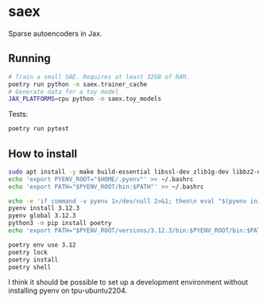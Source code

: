 # saex
Sparse autoencoders in Jax.

## Running
```bash
# Train a small SAE. Requires at least 32GB of RAM.
poetry run python -m saex.trainer_cache
# Generate data for a toy model
JAX_PLATFORMS=cpu python -m saex.toy_models
```

Tests:
```bash
poetry run pytest
```

## How to install
```bash
sudo apt install -y make build-essential libssl-dev zlib1g-dev libbz2-dev libreadline-dev libsqlite3-dev wget curl llvm libncurses5-dev libncursesw5-dev xz-utils tk-dev libffi-dev liblzma-dev python-openssl git
echo 'export PYENV_ROOT="$HOME/.pyenv"' >> ~/.bashrc
echo 'export PATH="$PYENV_ROOT/bin:$PATH"' >> ~/.bashrc

echo -e 'if command -v pyenv 1>/dev/null 2>&1; then\n eval "$(pyenv init -)"\nfi' >> ~/.bashrc
pyenv install 3.12.3
pyenv global 3.12.3
python3 -m pip install poetry
echo 'export PATH="$PYENV_ROOT/versions/3.12.3/bin:$PYENV_ROOT/bin:$PATH"' >> ~/.bashrc

poetry env use 3.12
poetry lock
poetry install
poetry shell
```
I think it should be possible to set up a development environment without installing pyenv on tpu-ubuntu2204. 
